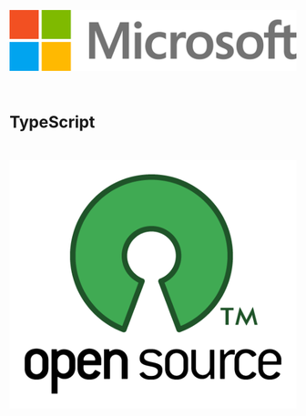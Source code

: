<!-- .slide: data-background="url('resources/typescript-blueprint.svg') no-repeat #03324C bottom"-->

![Microsoft](resources/microsoft-logo.jpg) <!-- .element class="small-logo" -->

<br />

# TypeScript

<br />

![Open Source](resources/opensource.png) <!-- .element class="small-logo" -->
